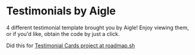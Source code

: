 # Testimonials by Aigle

4 different testimonial template brought you by Aigle! Enjoy viewing them, or if you'd like, obtain the code by just a click.

Did this for [Testimonial Cards project at roadmap.sh](https://roadmap.sh/projects/testimonial-cards) 
